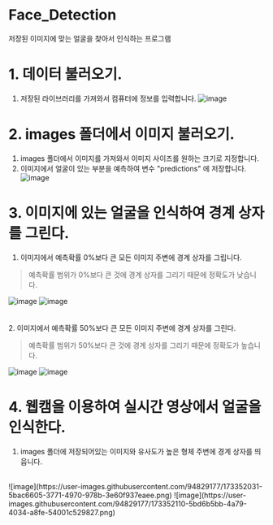 # Face_Detection
저장된 이미지에 맞는 얼굴을 찾아서 인식하는 프로그램

# 1. 데이터 불러오기.
1. 저장된 라이브러리를 가져와서 컴퓨터에 정보를 입력합니다.
![image](https://user-images.githubusercontent.com/94829177/173345779-74505182-4030-4a83-93f7-d85bc3d9cf40.png)

# 2. images 폴더에서 이미지 불러오기.
1. images 폴더에서 이미지를 가져와서 이미지 사이즈를 원하는 크기로 지정합니다.
2. 이미지에서 얼굴이 있는 부분을 예측하여 변수 "predictions" 에 저장합니다.
![image](https://user-images.githubusercontent.com/94829177/173348049-03631e72-5120-4eab-b4fc-46ba9c7158a2.png)

# 3. 이미지에 있는 얼굴을 인식하여 경계 상자를 그린다.
1. 이미지에서 예측확률 0%보다 큰 모든 이미지 주변에 경계 상자를 그립니다.
> 예측확률 범위가 0%보다 큰 것에 경계 상자를 그리기 때문에 정확도가 낮습니다.

![image](https://user-images.githubusercontent.com/94829177/173349170-9e0103a8-2350-4939-b85b-617cf9597065.png)
![image](https://user-images.githubusercontent.com/94829177/173349319-50dd7426-6637-4b63-94d3-a3047cd8d393.png)
<br><br><br>
2. 이미지에서 예측확률 50%보다 큰 모든 이미지 주변에 경계 상자를 그린다.
> 예측확률 범위가 50%보다 큰 것에 경계 상자를 그리기 때문에 정확도가 높습니다.

![image](https://user-images.githubusercontent.com/94829177/173350755-0f5c5820-2078-43b4-b21f-53034079615b.png)
![image](https://user-images.githubusercontent.com/94829177/173350639-076c103f-5cc6-4f48-9710-c0b7de4057a7.png)

# 4. 웹캠을 이용하여 실시간 영상에서 얼굴을 인식한다.
1. images 폴더에 저장되어있는 이미지와 유사도가 높은 형체 주변에 경계 상자를 띄웁니다.
<br>
![image](https://user-images.githubusercontent.com/94829177/173352031-5bac6605-3771-4970-978b-3e60f937eaee.png)
![image](https://user-images.githubusercontent.com/94829177/173352110-5bd6b5bb-4a79-4034-a8fe-54001c529827.png)
